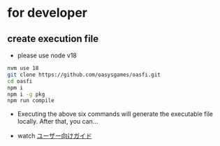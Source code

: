 # for developer

## create execution file

* please use node v18

```bash
nvm use 18
git clone https://github.com/oasysgames/oasfi.git
cd oasfi
npm i
npm i -g pkg
npm run compile
```

* Executing the above six commands will generate the executable file locally. After that, you can...

- watch [ユーザー向けガイド](./user_guide.md)


